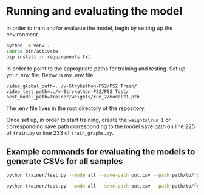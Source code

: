 
# Running and evaluating the model

In order to train and/or evaluate the model, begin by setting up the environment.

```bash
python -m venv .
source bin/activate
pip install -r requirements.txt
```

In order to point to the appropriate paths for training and testing. Set up your .env file. Below is my .env file.

```text
video_global_path=../v-Strykathon-PS2/PS2 Train/
video_test_path=../v-Strykathon-PS2/PS2 Test/
best_model_path=Trainer/weights/run_2/model21.pth
```

The .env file lives in the root directory of the repository.

Once set up, in order to start training, create the `weights\run_1` or corresponding save path corresponding to the model save path on line 225 of `train.py` or line 233 of `train_graphs.py`.


## Example commands for evaluating the models to generate CSVs for all samples
```bash
python trainer/test.py --mode all --save-path out.csv --path path/to/folder  --model 3dconv 
```

```bash
python trainer/test.py --mode all --save-path out.csv --path path/to/folder  --model graph
```
